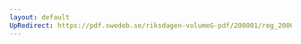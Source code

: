 ```yaml
---
layout: default
UpRedirect: https://pdf.swedeb.se/riksdagen-volumeG-pdf/200001/reg_200001/reg_200001_0391.pdf
---
```

